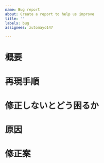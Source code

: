 ```yaml
---
name: Bug report
about: Create a report to help us improve
title: ''
labels: bug
assignees: zutomayo147

---
```


# 概要

# 再現手順

# 修正しないとどう困るか

# 原因

# 修正案
